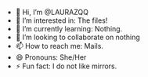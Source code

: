 - 👋 Hi, I’m @LAURAZQQ
- 👀 I’m interested in: The files!
- 🌱 I’m currently learning: Nothing.
- 💞️ I’m looking to collaborate on nothing
- 📫 How to reach me: Mails.
- 😄 Pronouns: She/Her
- ⚡ Fun fact: I do not like mirrors.

<!---
LAURAZQQ/LAURAZQQ is a ✨ special ✨ repository because its `README.md` (this file) appears on your GitHub profile.
You can click the Preview link to take a look at your changes.
--->
